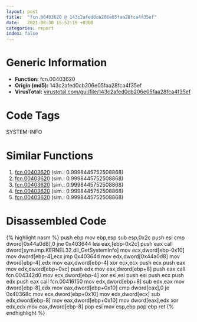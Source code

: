 ```yaml
---
layout: post
title:  "fcn.00403620 @ 143c2afed0cb206e05faa28fca4f35ef"
date:   2021-08-30 15:52:19 +0300
categories: report
index: false
---
```


# Generic Information
- **Function:** fcn.00403620
- **Origin (md5):** 143c2afed0cb206e05faa28fca4f35ef
- **VirusTotal:** [virustotal.com/gui/file/143c2afed0cb206e05faa28fca4f35ef][virustotal_ref]

# Code Tags
<span class="tag" id="SYSTEM-INFO">SYSTEM-INFO</span>


# Similar Functions

1. [fcn.00403620][similar_1_ref] (sim.: 0.9998445752508868)
2. [fcn.00403620][similar_2_ref] (sim.: 0.9998445752508868)
3. [fcn.00403620][similar_3_ref] (sim.: 0.9998445752508868)
4. [fcn.00403620][similar_4_ref] (sim.: 0.9998445752508868)
5. [fcn.00403620][similar_5_ref] (sim.: 0.9998445752508868)


# Disassembled Code

{% highlight nasm %}
push ebp
mov ebp,esp
sub esp,0x2c
push esi
cmp dword[0x44a0d8],0
jne 0x403644
lea eax,[ebp-0x2c]
push eax
call dword[sym.imp.KERNEL32.dll_GetSystemInfo]
mov ecx,dword[ebp-0x10]
mov dword[ebp-4],ecx
jmp 0x40364d
mov edx,dword[0x44a0d8]
mov dword[ebp-4],edx
mov eax,dword[ebp-4]
xor ecx,ecx
push ecx
push eax
mov edx,dword[ebp+0xc]
push edx
mov eax,dword[ebp+8]
push eax
call fcn.004342d0
mov ecx,dword[ebp-4]
xor esi,esi
push esi
push ecx
push edx
push eax
call fcn.00416150
mov edx,dword[ebp+8]
sub edx,eax
mov dword[ebp-8],edx
mov eax,dword[ebp+0x10]
cmp dword[eax],0
je 0x40368c
mov ecx,dword[ebp+0x10]
mov edx,dword[ecx]
sub edx,dword[ebp-8]
mov eax,dword[ebp+0x10]
mov dword[eax],edx
xor edx,edx
mov eax,dword[ebp-8]
pop esi
mov esp,ebp
pop ebp
ret 
{% endhighlight %}


[similar_1_ref]: /report/fcn.00403620@5e50a67c7e8dbb50c23acbc92eb08f0e
[similar_2_ref]: /report/fcn.00403620@2f0ae69ca654ab3ba5da77fc0059c2e5
[similar_3_ref]: /report/fcn.00403620@d701bfe1b2c669cec1fe384fdc108bfb
[similar_4_ref]: /report/fcn.00403620@114b798bcd6c8d19f121c452bc20962c
[similar_5_ref]: /report/fcn.00403620@ec60ce05664fcce926079f6a04ff35cb
[virustotal_ref]: https://www.virustotal.com/gui/file/143c2afed0cb206e05faa28fca4f35ef